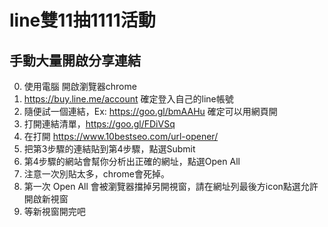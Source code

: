 # line雙11抽1111活動

## 手動大量開啟分享連結

0. 使用電腦 開啟瀏覽器chrome
1. https://buy.line.me/account 確定登入自己的line帳號
2. 隨便試一個連結，Ex: https://goo.gl/bmAAHu 確定可以用網頁開
3. 打開連結清單，https://goo.gl/FDiVSq
4. 在打開 https://www.10bestseo.com/url-opener/
5. 把第3步驟的連結貼到第4步驟，點選Submit
6. 第4步驟的網站會幫你分析出正確的網址，點選Open All
7. 注意一次別貼太多，chrome會死掉。
8. 第一次 Open All 會被瀏覽器擋掉另開視窗，請在網址列最後方icon點選允許開啟新視窗
9. 等新視窗開完吧
